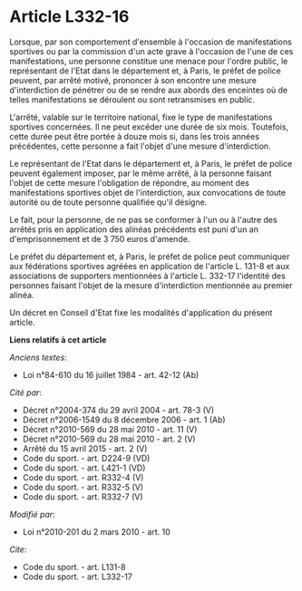 # Article L332-16

Lorsque, par son comportement d'ensemble à l'occasion de manifestations sportives ou par la commission d'un acte grave à
l'occasion de l'une de ces manifestations, une personne constitue une menace pour l'ordre public, le représentant de l'Etat
dans le département et, à Paris, le préfet de police peuvent, par arrêté motivé, prononcer à son encontre une mesure
d'interdiction de pénétrer ou de se rendre aux abords des enceintes où de telles manifestations se déroulent ou sont
retransmises en public.

L'arrêté, valable sur le territoire national, fixe le type de manifestations sportives concernées. Il ne peut excéder une
durée de six mois. Toutefois, cette durée peut être portée à douze mois si, dans les trois années précédentes, cette personne
a fait l'objet d'une mesure d'interdiction. 

Le représentant de l'Etat dans le département et, à Paris, le préfet de police peuvent également imposer, par le même arrêté,
à la personne faisant l'objet de cette mesure l'obligation de répondre, au moment des manifestations sportives objet de
l'interdiction, aux convocations de toute autorité ou de toute personne qualifiée qu'il désigne. 

Le fait, pour la personne, de ne pas se conformer à l'un ou à l'autre des arrêtés pris en application des alinéas précédents
est puni d'un an d'emprisonnement et de 3 750 euros d'amende. 

Le préfet du département et, à Paris, le préfet de police peut communiquer aux fédérations sportives agréées en application
de l'article L. 131-8 et aux associations de supporters mentionnées à l'article L. 332-17 l'identité des personnes faisant
l'objet de la mesure d'interdiction mentionnée au premier alinéa. 

Un décret en Conseil d'Etat fixe les modalités d'application du présent article.

**Liens relatifs à cet article**

_Anciens textes_:

  - Loi n°84-610 du 16 juillet 1984 - art. 42-12 (Ab)

_Cité par_:

  - Décret n°2004-374 du 29 avril 2004 - art. 78-3 (V)
  - Décret n°2006-1549 du 8 décembre 2006 - art. 1 (Ab)
  - Décret n°2010-569 du 28 mai 2010 - art. 11 (V)
  - Décret n°2010-569 du 28 mai 2010 - art. 2 (V)
  - Arrêté du 15 avril 2015 - art. 2 (V)
  - Code du sport. - art. D224-9 (VD)
  - Code du sport. - art. L421-1 (VD)
  - Code du sport. - art. R332-4 (V)
  - Code du sport. - art. R332-5 (V)
  - Code du sport. - art. R332-7 (V)

_Modifié par_:

  - Loi n°2010-201 du 2 mars 2010 - art. 10

_Cite_:

  - Code du sport. - art. L131-8
  - Code du sport. - art. L332-17
